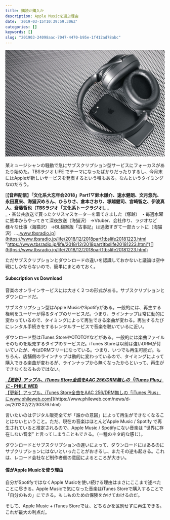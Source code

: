 ```yaml
---
title: 購読か購入か
description: Apple Musicを選ぶ理由
date: '2019-03-15T10:39:59.306Z'
categories: []
keywords: []
slug: "201903-24098aac-7047-4470-b95e-1f412ad78abc"
---
```

![](1__VikJeT4lR3wORm3fS2ZKow.jpeg)

某ミュージシャンの騒動で急にサブスクリプション型サービスにフォーカスがあたり始めた。TBSラジオ LIFE でテーマになったばかりだったりするし、今月末にはAppleが新しいサービスを発表するという噂もある。なんというタイミングなのだろう。

[**【音声配信】「文化系大忘年会2018」Part1▽鈴木謙介、速水健朗、文月悠光、永田夏来、海猫沢めろん、ひらりさ、倉本さおり、塚越健司、宮崎智之、伊波真人、斎藤哲也（TBSラジオ「文化系トークラジオL…**  
_・某公共放送で貰ったクリスマスセーターを着てきました（塚越） ・毎週水曜に熊本からやってきて深夜放送（海猫沢） →Vtuber、会社作り、ラジオなど様々な仕事（海猫沢） →BL翻案版「古事記」は過激すぎて一部カットに（海猫沢）…_www.tbsradio.jp](https://www.tbsradio.jp/life/2018/12/2018part1tbslife20181223.html "https://www.tbsradio.jp/life/2018/12/2018part1tbslife20181223.html")[](https://www.tbsradio.jp/life/2018/12/2018part1tbslife20181223.html)

ただサブスクリプションとダウンロードの違いを認識しておかないと議論は空中戦にしかならないので、簡単にまとめておく。

#### Subscription vs Download

音楽のオンラインサービスには大きく２つの形式がある。サブスクリプションとダウンロードだ。

サブスクリプション型はApple MusicやSpotifyがある。一般的には、再生する権利をユーザーが得るタイプのサービスだ。つまり、ラインナップは常に動的に変わっているので、タイミングによって再生できる楽曲が変わる。再生するたびにレンタル手続きをするレンタルサービスで音楽を聴いているに近い。

ダウンロード型はiTunes StoreやOTOTOYなどがある。一般的には楽曲ファイルそのものを販売するタイプのサービスだ。iTunes Storeは以前は強いDRMが付いていたが、今はDRMフリーになっている。つまり、いつでも再生可能だ。もちろん、店舗側のラインナップは動的に変わっているので、タイミングによって購入できる楽曲が変わるが、ラインナップから無くなったからといって、再生ができなくなるものではない。

[**_【更新】アップル、iTunes Store全曲をAAC 256/DRM無しの「iTunes Plus」に_ - PHILE WEB**  
【更新】アップル、iTunes Store全曲をAAC 256/DRM無しの「iTunes Plus」にwww.phileweb.com](https://www.phileweb.com/news/d-av/201202/22/30376.html "https://www.phileweb.com/news/d-av/201202/22/30376.html")[](https://www.phileweb.com/news/d-av/201202/22/30376.html)

言いたいのはデジタル販売全てが「誰かの意図」によって再生ができなくなることはないということ。ただ、現在の音楽はほとんどApple Music / Spotify で再生されていると推定されるので、Apple Music / Spotifyにない音楽は “世界に存在しない音楽” と言ってしまうこともできる。（一種のネタ的な感じ）。

ダウンロードとサブスクリプションの違いによって、ダウンロードにはあるのにサブクリプションにはないといったことがおきるし、またその逆も起きる。これは、レコード会社など制作者側の意図によるところが大きい。

#### 僕がApple Musicを使う理由

自分がSpotifyではなくApple Musicを使い続ける理由はまさにここまで述べたことに尽きる。Apple Musicで気になった音楽はiTunes Storeで購入することで「自分のもの」にできる。もしものための保険をかけておけるのだ。

そして、Apple Music + iTunes Storeでは、どちらかを区別せずに再生できる。これが最大の利点だ。